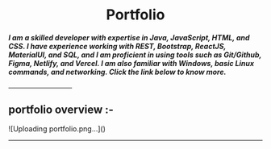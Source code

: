 <div align="center">
  <h1>Portfolio</h1>
  
</div>
<h5>I am a skilled developer with expertise in Java, JavaScript, HTML, and CSS. I have experience working with REST, Bootstrap, ReactJS, MaterialUI, and SQL, and I am proficient in using tools such as Git/Github, Figma, Netlify, and Vercel. I am also familiar with Windows, basic Linux commands, and networking. Click the link below to know more.</h5>
<hr style="width: 25%;">

<h2>portfolio overview :-</h2>
![Uploading portfolio.png…]()
<hr>
